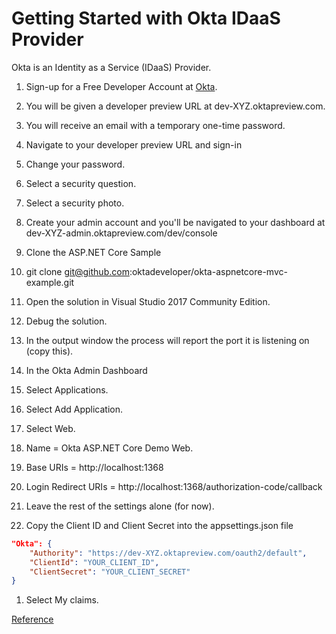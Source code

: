 # Getting Started with Okta IDaaS Provider

Okta is an Identity as a Service (IDaaS) Provider.

1. Sign-up for a Free Developer Account at [Okta](https://developer.okta.com).

  1. You will be given a developer preview URL at dev-XYZ.oktapreview.com.
  1. You will receive an email with a temporary one-time password.

1. Navigate to your developer preview URL and sign-in

  1. Change your password.
  1. Select a security question.
  1. Select a security photo.
  1. Create your admin account and you'll be navigated to your dashboard at dev-XYZ-admin.oktapreview.com/dev/console

1. Clone the ASP.NET Core Sample

  1. git clone git@github.com:oktadeveloper/okta-aspnetcore-mvc-example.git
  1. Open the solution in Visual Studio 2017 Community Edition.
  1. Debug the solution.
  1. In the output window the process will report the port it is listening on (copy this).

1. In the Okta Admin Dashboard

  1. Select Applications.
  1. Select Add Application.
  1. Select Web.
  1. Name = Okta ASP.NET Core Demo Web.
  1. Base URIs = http://localhost:1368
  1. Login Redirect URIs = http://localhost:1368/authorization-code/callback
  1. Leave the rest of the settings alone (for now).
  1. Copy the Client ID and Client Secret into the appsettings.json file

```json
"Okta": {
    "Authority": "https://dev-XYZ.oktapreview.com/oauth2/default",
    "ClientId": "YOUR_CLIENT_ID",
    "ClientSecret": "YOUR_CLIENT_SECRET"
}

```
  1. Select My claims.

[Reference](https://github.com/oktadeveloper/okta-aspnetcore-mvc-example)
